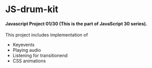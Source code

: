 # JS-drum-kit
#### Javascript Project 01/30 (This is the part of JavaScript 30 series).
This project includes implementation of 
- Keyevents
- Playing audio
- Listening for transitionend
- CSS animations 
